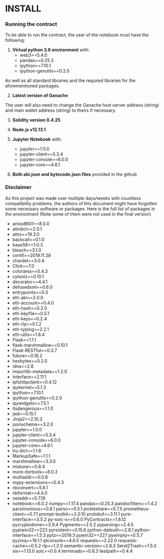 # INSTALL

### Running the contract

To be able to run the contract, the user of the notebook must have the following:

1.  __Virtual python 3.6 environment__ with:
    *   web3==5.4.0 
    *   pandas==0.25.3
    *   ipython==7.10.1
    *   ipython-genutils==0.2.0

As well as all standard libraries and the required libraries for the aforementioned packages.

2.  __Latest version of Ganache__

The user will also need to change the Ganache host server address (string) and main wallet address (string) to theirs if necessary.

3.  __Solidity version 0.4.25__

4. __Node.js v12.13.1__

5. __Jupyter Notebook__ with: 
    *   jupyter==1.0.0
    *   jupyter-client==5.3.4
    *   jupyter-console==6.0.0
    *   jupyter-core==4.6.1
    
6. __Both abi.json and bytecode.json files__ provided in the github

### Disclaimer 

As this project was made over multiple days/weeks with countless compatibility problems, the authors of this document might have forgotten some necessary software or packages. Here is the full list of packages in the environment (Note some of them were not used in the final version)

*  aniso8601==8.0.0
*  attrdict==2.0.1
*  attrs==19.3.0
*  backcall==0.1.0
*  base58==1.0.3
*  bleach==3.1.0
*  certifi==2019.11.28
*  chardet==3.0.4
*  Click==7.0
*  colorama==0.4.3
*  cytoolz==0.10.1
*  decorator==4.4.1
*  defusedxml==0.6.0
*  entrypoints==0.3
*  eth-abi==2.0.0
*  eth-account==0.4.0
*  eth-hash==0.2.0
*  eth-keyfile==0.5.1
*  eth-keys==0.2.4
*  eth-rlp==0.1.2
*  eth-typing==2.2.1
*  eth-utils==1.8.4
*  Flask==1.1.1
*  flask-marshmallow==0.10.1
*  Flask-RESTful==0.3.7
*  future==0.18.2
*  hexbytes==0.2.0
*  idna==2.8
*  importlib-metadata==1.2.0
*  Interface==2.11.1
*  ipfshttpclient==0.4.12
*  ipykernel==5.1.3
*  ipython==7.10.1
*  ipython-genutils==0.2.0
*  ipywidgets==7.5.1
*  itsdangerous==1.1.0
*  jedi==0.15.1
*  Jinja2==2.10.3
*  jsonschema==3.2.0
*  jupyter==1.0.0
*  jupyter-client==5.3.4
*  jupyter-console==6.0.0
*  jupyter-core==4.6.1
*  lru-dict==1.1.6
*  MarkupSafe==1.1.1
*  marshmallow==3.3.0
*  mistune==0.8.4
*  more-itertools==8.0.2
*  multiaddr==0.0.8
*  mypy-extensions==0.4.3
*  nbconvert==5.6.1
*  nbformat==4.4.0
*  netaddr==0.7.19
*  notebook==6.0.2
numpy==1.17.4
pandas==0.25.3
pandocfilters==1.4.2
parsimonious==0.8.1
parso==0.5.1
pickleshare==0.7.5
prometheus-client==0.7.1
prompt-toolkit==2.0.10
protobuf==3.11.1
pure-interface==3.5.2
py-solc-x==0.6.0
PyContracts==1.8.12
pycryptodome==3.9.4
Pygments==2.5.2
pyparsing==2.4.5
pypiwin32==223
pyrsistent==0.15.6
python-dateutil==2.8.1
python-interface==1.5.3
pytz==2019.3
pywin32==227
pywinpty==0.5.7
pyzmq==18.1.1
qtconsole==4.6.0
requests==2.22.0
requests-cache==0.5.2
rlp==1.2.0
semantic-version==2.8.3
Send2Trash==1.5.0
six==1.13.0
solc==0.0.4
terminado==0.8.3
testpath==0.4.4
